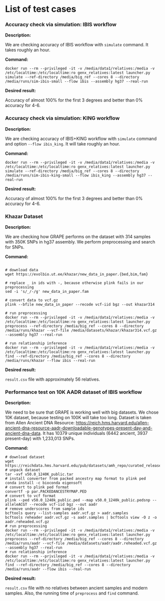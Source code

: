 # List of test cases

### Accuracy check via simulation: IBIS workflow


**Description:**

We are checking accuracy of IBIS workflow with `simulate` command. 
It takes roughly an hour. 

**Command:**

```
docker run --rm --privileged -it -v /media/data1/relatives:/media -v /etc/localtime:/etc/localtime:ro genx_relatives:latest launcher.py simulate --ref-directory /media/big_ref --cores 8 --directory /media/runs/sim-ibis-small --flow ibis --assembly hg37 --real-run
```


**Desired result:**

Accuracy of almost 100\% for the first 3 degrees and better than 0\% accuracy for 4-6.


### Accuracy check via simulation: KING workflow

**Description:**

We are checking accuracy of IBIS+KING workflow with `simulate` command and option `--flow ibis_king`. 
It will take roughly an hour. 

**Command:**

```
docker run --rm --privileged -it -v /media/data1/relatives:/media -v /etc/localtime:/etc/localtime:ro genx_relatives:latest launcher.py simulate --ref-directory /media/big_ref --cores 8 --directory /media/runs/sim-ibis-king-small --flow ibis_king --assembly hg37 --real-run
```


**Desired result:**

Accuracy of almost 100\% for the first 3 degrees and better than 0\% accuracy for 4-6.

### Khazar Dataset

**Description:**

We are checking how GRAPE performs on the dataset with 314 samples with 350K SNPs in hg37 assembly. 
We perform preprocessing and search for SNPs. 

**Command:**

```

# download data
wget https://evolbio.ut.ee/khazar/new_data_in_paper.{bed,bim,fam}

# replace _ in ids with -, because otherwise plink fails in our preprocessing 
sed -i 's/_/-/g' new_data_in_paper.fam

# convert data to vcf.gz
plink --bfile new_data_in_paper --recode vcf-iid bgz --out khazar314 

# run preprocessing
docker run --rm --privileged -it -v /media/data1/relatives:/media -v /etc/localtime:/etc/localtime:ro genx_relatives:latest launcher.py preprocess --ref-directory /media/big_ref --cores 8 --directory /media/runs/khazar --vcf-file /media/datasets/khazar/khazar314.vcf.gz --assembly hg37 --real-run

# run relationship inference
docker run --rm --privileged -it -v /media/data1/relatives:/media -v /etc/localtime:/etc/localtime:ro genx_relatives:latest launcher.py find --ref-directory /media/big_ref --cores 8 --directory /media/runs/khazar --flow ibis --real-run
```


**Desired result:**

`result.csv` file with approximately 56 relatives.


### Performance test on 10K AADR dataset of IBIS workflow

**Description:**

We need to be sure that GRAPE is working well with big datasets. We chose 10K dataset, because testing on 100K will take too long.
Dataset is taken from Allen Ancient DNA Resource: https://reich.hms.harvard.edu/allen-ancient-dna-resource-aadr-downloadable-genotypes-present-day-and-ancient-dna-data.
It has 10379 unique individuals (6442 ancient, 3937 present-day) with 1,233,013 SNPs. 

**Command:**

```
# download dataset
wget https://reichdata.hms.harvard.edu/pub/datasets/amh_repo/curated_releases/V50/V50.0/SHARE/public.dir/v50.0_1240K_public.tar
# unpack dataset
tar -xvf v50.0_1240K_public.tar
# install converter from packed ancestry map format to plink ped
conda install -c bioconda eigensoft
# convert to plink ped format
convertf -p par.PACKEDANCESTRYMAP.PED
# convert to vcf format
plink --ped v50.0_1240k_public.ped --map v50.0_1240k_public.pedsnp --alleleACGT --recode vcf-iid bgz --out aadr
# remove underscores from sample ids
bcftools query --list-samples aadr.vcf.gz > aadr.samples
bcftools reheader aadr.vcf.gz -s aadr.samples | bcftools view -O z -o aadr.reheaded.vcf.gz
# run preprocessing
docker run --rm --privileged -it -v /media/data1/relatives:/media -v /etc/localtime:/etc/localtime:ro genx_relatives:latest launcher.py preprocess --ref-directory /media/big_ref --cores 8 --directory /media/runs/aadr --vcf-file /media/datasets/aadr/aadr.reheaded.vcf.gz --assembly hg37 --real-run
# run relationship inference
docker run --rm --privileged -it -v /media/data1/relatives:/media -v /etc/localtime:/etc/localtime:ro genx_relatives:latest launcher.py find --ref-directory /media/big_ref --cores 8 --directory /media/runs/aadr --flow ibis --real-run
```


**Desired result:**

`result.csv` file with no relatives between ancient samples and modern samples. Also, the running time of `preprocess` and `find` command. 